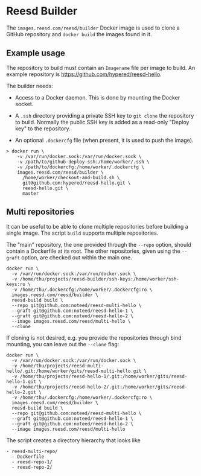 # Reesd Builder

The `images.reesd.com/reesd/builder` Docker image is used to clone a GitHub
repository and `docker build` the images found in it.

## Example usage

The repository to build must contain an `Imagename` file per image to build.
An example repository is https://github.com/hypered/reesd-hello.

The builder needs:

- Access to a Docker daemon. This is done by mounting the Docker socket.

- A `.ssh` directory providing a private SSH key to `git clone` the repository
  to build. Normally the public SSH key is added as a read-only "Deploy key" to
  the repository.

- An optional `.dockercfg` file (when present, it is used to push the image).

```
> docker run \
    -v /var/run/docker.sock:/var/run/docker.sock \
    -v /path/to/github-deploy-ssh:/home/worker/.ssh \
    -v /path/to/dockercfg:/home/worker/.dockercfg \
    images.reesd.com/reesd/builder \
      /home/worker/checkout-and-build.sh \
      git@github.com:hypered/reesd-hello.git \
      reesd-hello.git \
      master
```


## Multi repositories

It can be useful to be able to clone multiple repositories before building a
single image. The script `build` supports multiple repositories.

The "main" repository, the one provided through the `--repo` option, should
contain a Dockerfile at its root. The other repositories, given using the
`--graft` option, are checked out within the main one.

```
docker run \
  -v /var/run/docker.sock:/var/run/docker.sock \
  -v /home/thu/projects/reesd-builder/ssh-keys:/home/worker/ssh-keys:ro \
  -v /home/thu/.dockercfg:/home/worker/.dockercfg:ro \
  images.reesd.com/reesd/builder \
  reesd-build build \
  --repo git@github.com:noteed/reesd-multi-hello \
  --graft git@github.com:noteed/reesd-hello-1 \
  --graft git@github.com:noteed/reesd-hello-2 \
  --image images.reesd.com/reesd/multi-hello \
  --clone
```

If cloning is not desired, e.g. you provide the repositories through bind
mounting, you can leave out the `--clone` flag:

```
docker run \
  -v /var/run/docker.sock:/var/run/docker.sock \
  -v /home/thu/projects/reesd-multi-hello/.git:/home/worker/gits/reesd-multi-hello.git \
  -v /home/thu/projects/reesd-hello-1/.git:/home/worker/gits/reesd-hello-1.git \
  -v /home/thu/projects/reesd-hello-2/.git:/home/worker/gits/reesd-hello-2.git \
  -v /home/thu/.dockercfg:/home/worker/.dockercfg:ro \
  images.reesd.com/reesd/builder \
  reesd-build build \
  --repo git@github.com:noteed/reesd-multi-hello \
  --graft git@github.com:noteed/reesd-hello-1 \
  --graft git@github.com:noteed/reesd-hello-2 \
  --image images.reesd.com/reesd/multi-hello
```

The script creates a directory hierarchy that looks like

```
- reesd-multi-repo/
  - Dockerfile
  - reesd-repo-1/
  - reesd-repo-2/
```
